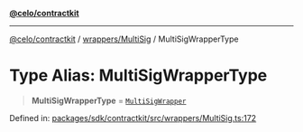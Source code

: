 [**@celo/contractkit**](../../../README.md)

***

[@celo/contractkit](../../../modules.md) / [wrappers/MultiSig](../README.md) / MultiSigWrapperType

# Type Alias: MultiSigWrapperType

> **MultiSigWrapperType** = [`MultiSigWrapper`](../classes/MultiSigWrapper.md)

Defined in: [packages/sdk/contractkit/src/wrappers/MultiSig.ts:172](https://github.com/celo-org/developer-tooling/blob/master/packages/sdk/contractkit/src/wrappers/MultiSig.ts#L172)
